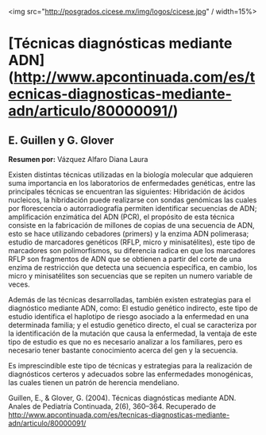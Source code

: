 <img src="http://posgrados.cicese.mx/img/logos/cicese.jpg" / width=15%>

# [Técnicas diagnósticas mediante ADN] (http://www.apcontinuada.com/es/tecnicas-diagnosticas-mediante-adn/articulo/80000091/)
## E. Guillen y G. Glover
**Resumen por:** Vázquez Alfaro Diana Laura

Existen distintas técnicas utilizadas en la biología molecular que adquieren suma importancia en los laboratorios de enfermedades genéticas, entre las principales técnicas se encuentran las siguientes: Hibridación de ácidos nucleicos, la hibridación puede realizarse con sondas genómicas las cuales por florescencia o autorradiografía permiten identificar secuencias de ADN; amplificación enzimática del ADN (PCR), el propósito de esta técnica consiste en la fabricación de millones de copias de una secuencia de ADN, esto se hace utilizando cebadores (primers) y la enzima ADN polimerasa; estudio de marcadores genéticos (RFLP, micro y minisatélites), este tipo de marcadores son polimorfismos, su diferencia radica en que los marcadores RFLP son fragmentos de ADN que se obtienen a partir del corte de una enzima de restricción que detecta una secuencia específica, en cambio, los micro y minisatélites son secuencias  que se repiten un numero variable de veces.

Además de las técnicas desarrolladas, también existen estrategias para el diagnóstico mediante ADN, como: El estudio genético indirecto, este tipo de estudio identifica el haplotipo de riesgo asociado a la enfermedad en una determinada familia; y el estudio genético directo, el cual se caracteriza por la identificación de la mutación que causa la enfermedad, la ventaja de este tipo de estudio es que no es necesario analizar a los familiares, pero es necesario tener bastante conocimiento acerca del gen y la secuencia.

Es imprescindible este tipo de técnicas y estrategias para la realización de diagnósticos certeros y adecuados sobre las enfermedades monogénicas, las cuales tienen un patrón de herencia mendeliano.

Guillen, E., & Glover, G. (2004). Técnicas diagnósticas mediante ADN. Anales de Pediatría Continuada, 2(6), 360–364. Recuperado de http://www.apcontinuada.com/es/tecnicas-diagnosticas-mediante-adn/articulo/80000091/
